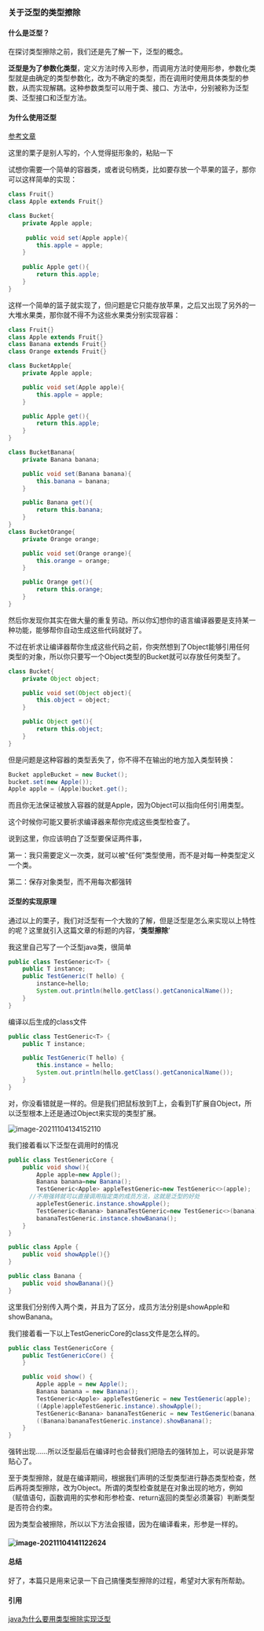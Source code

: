 ### 关于泛型的类型擦除

#### 什么是泛型？

在探讨类型擦除之前，我们还是先了解一下，泛型的概念。

**泛型是为了参数化类型**，定义方法时传入形参，而调用方法时使用形参，参数化类型就是由确定的类型参数化，改为不确定的类型，而在调用时使用具体类型的参数，从而实现解耦。这种参数类型可以用于类、接口、方法中，分别被称为泛型类、泛型接口和泛型方法。

#### 为什么使用泛型

[参考文章](https://www.pulpcode.cn/2017/12/30/why-java-generic-use-type-eraser/)

这里的栗子是别人写的，个人觉得挺形象的，粘贴一下

试想你需要一个简单的容器类，或者说句柄类，比如要存放一个苹果的篮子，那你可以这样简单的实现：

```java
class Fruit{}
class Apple extends Fruit{}

class Bucket{
    private Apple apple;
   
     public void set(Apple apple){
        this.apple = apple;
    }
   
    public Apple get(){
        return this.apple;
    }
}
```

这样一个简单的篮子就实现了，但问题是它只能存放苹果，之后又出现了另外的一大堆水果类，那你就不得不为这些水果类分别实现容器：

```java
class Fruit{}
class Apple extends Fruit{}
class Banana extends Fruit{}
class Orange extends Fruit{}

class BucketApple{
    private Apple apple;

    public void set(Apple apple){
        this.apple = apple;
    }

    public Apple get(){
        return this.apple;
    }
}

class BucketBanana{
    private Banana banana;

    public void set(Banana banana){
        this.banana = banana;
    }

    public Banana get(){
        return this.banana;
    }
}
class BucketOrange{
    private Orange orange;

    public void set(Orange orange){
        this.orange = orange;
    }

    public Orange get(){
        return this.orange;
    }
}
```

然后你发现你其实在做大量的重复劳动。所以你幻想你的语言编译器要是支持某一种功能，能够帮你自动生成这些代码就好了。

不过在祈求让编译器帮你生成这些代码之前，你突然想到了Object能够引用任何类型的对象，所以你只要写一个Object类型的Bucket就可以存放任何类型了。

```java
class Bucket{
    private Object object;

    public void set(Object object){
        this.object = object;
    }

    public Object get(){
        return this.object;
    }
}
```

但是问题是这种容器的类型丢失了，你不得不在输出的地方加入类型转换：

```java
Bucket appleBucket = new Bucket();
bucket.set(new Apple());
Apple apple = (Apple)bucket.get();
```

而且你无法保证被放入容器的就是Apple，因为Object可以指向任何引用类型。

这个时候你可能又要祈求编译器来帮你完成这些类型检查了。

说到这里，你应该明白了泛型要保证两件事，

第一：我只需要定义一次类，就可以被“任何”类型使用，而不是对每一种类型定义一个类。

第二：保存对象类型，而不用每次都强转

#### 泛型的实现原理

通过以上的栗子，我们对泛型有一个大致的了解，但是泛型是怎么来实现以上特性的呢？这里就引入这篇文章的标题的内容，‘**类型擦除**’

我这里自己写了一个泛型java类，很简单

```java
public class TestGeneric<T> {
    public T instance;
    public TestGeneric(T hello) {
        instance=hello;
        System.out.println(hello.getClass().getCanonicalName());
    }
}
```

编译以后生成的class文件

```java
public class TestGeneric<T> {
    public T instance;

    public TestGeneric(T hello) {
        this.instance = hello;
        System.out.println(hello.getClass().getCanonicalName());
    }
}
```

对，你没看错就是一样的。但是我们把鼠标放到T上，会看到T扩展自Object，所以泛型根本上还是通过Object来实现的类型扩展。

![image-20211104134152110](https://gitee.com/moonsky/image-bed/raw/master/image-20211104134152110.png)

我们接着看以下泛型在调用时的情况

```java
public class TestGenericCore {
    public void show(){
        Apple apple=new Apple();
        Banana banana=new Banana();
        TestGeneric<Apple> appleTestGeneric=new TestGeneric<>(apple);
      //不用强转就可以直接调用指定类的成员方法，这就是泛型的好处
        appleTestGeneric.instance.showApple();
        TestGeneric<Banana> bananaTestGeneric=new TestGeneric<>(banana);
        bananaTestGeneric.instance.showBanana();
    }
}
```

```java
public class Apple {
    public void showApple(){}
}
```

```java
public class Banana {
    public void showBanana(){}
}
```

这里我们分别传入两个类，并且为了区分，成员方法分别是showApple和showBanana。

我们接着看一下以上TestGenericCore的class文件是怎么样的。

```java
public class TestGenericCore {
    public TestGenericCore() {
    }

    public void show() {
        Apple apple = new Apple();
        Banana banana = new Banana();
        TestGeneric<Apple> appleTestGeneric = new TestGeneric(apple);
        ((Apple)appleTestGeneric.instance).showApple();
        TestGeneric<Banana> bananaTestGeneric = new TestGeneric(banana);
        ((Banana)bananaTestGeneric.instance).showBanana();
    }
}
```

强转出现……所以泛型最后在编译时也会替我们把隐去的强转加上，可以说是非常贴心了。



至于类型擦除，就是在编译期间，根据我们声明的泛型类型进行静态类型检查，然后再将类型擦除，改为Object。所谓的类型检查就是在对象出现的地方，例如（赋值语句，函数调用的实参和形参检查、return返回的类型必须兼容）判断类型是否符合约束。

因为类型会被擦除，所以以下方法会报错，因为在编译看来，形参是一样的。

#### ![image-20211104141122624](https://gitee.com/moonsky/image-bed/raw/master/image-20211104141122624.png)

#### 总结

好了，本篇只是用来记录一下自己搞懂类型擦除的过程，希望对大家有所帮助。



#### 引用

[java为什么要用类型擦除实现泛型](https://www.pulpcode.cn/2017/12/30/why-java-generic-use-type-eraser/)


